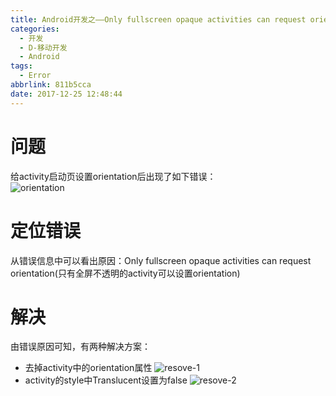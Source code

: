```yaml
---
title: Android开发之——Only fullscreen opaque activities can request orientation
categories:
  - 开发
  - D-移动开发
  - Android
tags:
  - Error
abbrlink: 811b5cca
date: 2017-12-25 12:48:44
---
```

# 问题   
给activity启动页设置orientation后出现了如下错误：  
![orientation][1]
<!--more-->
# 定位错误
从错误信息中可以看出原因：Only fullscreen opaque activities can request orientation(只有全屏不透明的activity可以设置orientation)  
# 解决  
由错误原因可知，有两种解决方案：
   
- 去掉activity中的orientation属性
![resove-1][2]
- activity的style中Translucent设置为false
![resove-2][3]



[1]: https://fastly.jsdelivr.net/gh/PGzxc/CDN@master/blog-image/orientation-error.png
[2]: https://fastly.jsdelivr.net/gh/PGzxc/CDN@master/blog-image/orientation-solve-1.png
[3]: https://fastly.jsdelivr.net/gh/PGzxc/CDN@master/blog-image/orientation-solve-2.png